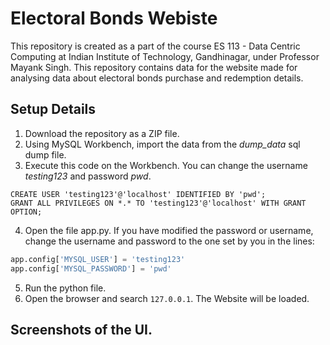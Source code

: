 # Electoral Bonds Webiste
This repository is created as a part of the course ES 113 - Data Centric Computing at Indian Institute of Technology, Gandhinagar, under Professor Mayank Singh. 
This repository contains data for the website made for analysing data about electoral bonds purchase and redemption details.

## Setup Details
1. Download the repository as a ZIP file.
2. Using MySQL Workbench, import the data from the *dump_data* sql dump file.
3. Execute this code on the Workbench. You can change the username *testing123* and password *pwd*.
```mysql
CREATE USER 'testing123'@'localhost' IDENTIFIED BY 'pwd';
GRANT ALL PRIVILEGES ON *.* TO 'testing123'@'localhost' WITH GRANT OPTION;
```
4. Open the file app.py. If you have modified the password or username, change the username and password to the one set by you in the lines:
```python
app.config['MYSQL_USER'] = 'testing123'
app.config['MYSQL_PASSWORD'] = 'pwd'
```

5. Run the python file.
6. Open the browser and search ```127.0.0.1```. The Website will be loaded.

## Screenshots of the UI.
